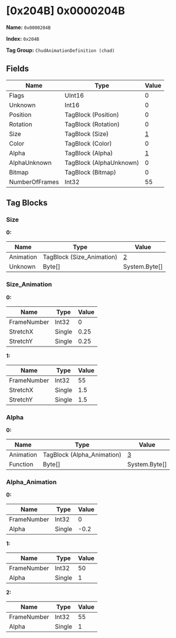 # [0x204B] 0x0000204B

**Name:** ```0x0000204B```

**Index:** ```0x204B```

**Tag Group:** ```ChudAnimationDefinition (chad)```

## Fields

Name	| Type	| Value
---	|---	|---	|
Flags	|UInt16	|0
Unknown	|Int16	|0
Position	|TagBlock (Position)	|0
Rotation	|TagBlock (Rotation)	|0
Size	|TagBlock (Size)	|[1](#size)
Color	|TagBlock (Color)	|0
Alpha	|TagBlock (Alpha)	|[1](#alpha)
AlphaUnknown	|TagBlock (AlphaUnknown)	|0
Bitmap	|TagBlock (Bitmap)	|0
NumberOfFrames	|Int32	|55


## Tag Blocks

### Size

**0:**

Name	| Type	| Value
---	|---	|---	|
Animation	|TagBlock (Size_Animation)	|[2](#size_animation)
Unknown	|Byte[]	|System.Byte[]


### Size_Animation

**0:**

Name	| Type	| Value
---	|---	|---	|
FrameNumber	|Int32	|0
StretchX	|Single	|0.25
StretchY	|Single	|0.25


**1:**

Name	| Type	| Value
---	|---	|---	|
FrameNumber	|Int32	|55
StretchX	|Single	|1.5
StretchY	|Single	|1.5


### Alpha

**0:**

Name	| Type	| Value
---	|---	|---	|
Animation	|TagBlock (Alpha_Animation)	|[3](#alpha_animation)
Function	|Byte[]	|System.Byte[]


### Alpha_Animation

**0:**

Name	| Type	| Value
---	|---	|---	|
FrameNumber	|Int32	|0
Alpha	|Single	|-0.2


**1:**

Name	| Type	| Value
---	|---	|---	|
FrameNumber	|Int32	|50
Alpha	|Single	|1


**2:**

Name	| Type	| Value
---	|---	|---	|
FrameNumber	|Int32	|55
Alpha	|Single	|1


